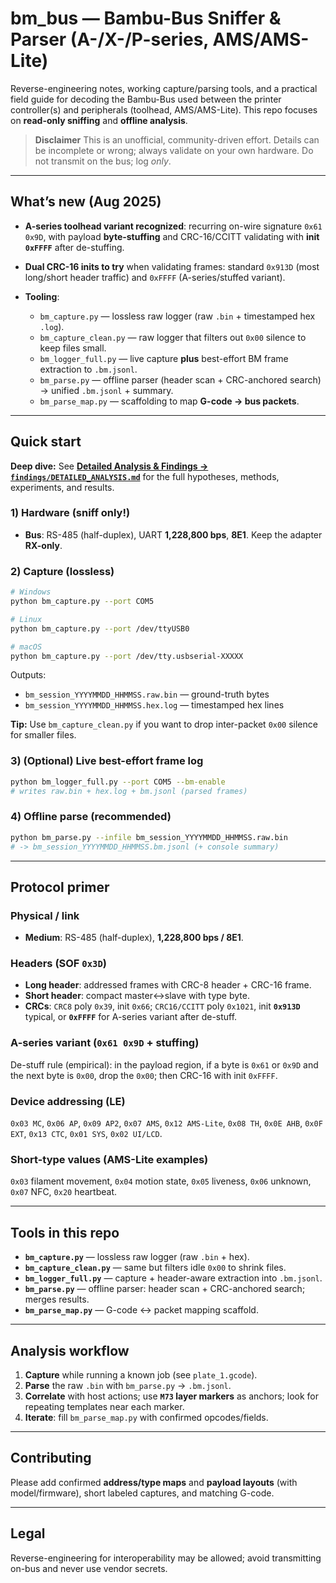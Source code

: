 # bm\_bus — Bambu-Bus Sniffer & Parser (A-/X-/P-series, AMS/AMS-Lite)

Reverse-engineering notes, working capture/parsing tools, and a practical field guide for decoding the Bambu-Bus used between the printer controller(s) and peripherals (toolhead, AMS/AMS-Lite). This repo focuses on **read-only sniffing** and **offline analysis**.

> **Disclaimer**
> This is an unofficial, community-driven effort. Details can be incomplete or wrong; always validate on your own hardware. Do not transmit on the bus; log *only*.

---

## What’s new (Aug 2025)

* **A-series toolhead variant recognized**: recurring on-wire signature `0x61 0x9D`, with payload **byte-stuffing** and CRC-16/CCITT validating with **init `0xFFFF`** after de-stuffing.
* **Dual CRC-16 inits to try** when validating frames: standard `0x913D` (most long/short header traffic) and `0xFFFF` (A-series/stuffed variant).
* **Tooling**:

  * `bm_capture.py` — lossless raw logger (raw `.bin` + timestamped hex `.log`).
  * `bm_capture_clean.py` — raw logger that filters out `0x00` silence to keep files small.
  * `bm_logger_full.py` — live capture **plus** best-effort BM frame extraction to `.bm.jsonl`.
  * `bm_parse.py` — offline parser (header scan + CRC-anchored search) → unified `.bm.jsonl` + summary.
  * `bm_parse_map.py` — scaffolding to map **G-code → bus packets**.

---

## Quick start

**Deep dive:** See **[Detailed Analysis & Findings → `findings/DETAILED_ANALYSIS.md`](findings/DETAILED_ANALYSIS.md)** for the full hypotheses, methods, experiments, and results.

### 1) Hardware (sniff only!)

* **Bus**: RS-485 (half-duplex), UART **1,228,800 bps**, **8E1**. Keep the adapter **RX-only**.

### 2) Capture (lossless)

```bash
# Windows
python bm_capture.py --port COM5

# Linux
python bm_capture.py --port /dev/ttyUSB0

# macOS
python bm_capture.py --port /dev/tty.usbserial-XXXXX
```

Outputs:

* `bm_session_YYYYMMDD_HHMMSS.raw.bin` — ground-truth bytes
* `bm_session_YYYYMMDD_HHMMSS.hex.log` — timestamped hex lines

**Tip:** Use `bm_capture_clean.py` if you want to drop inter-packet `0x00` silence for smaller files.

### 3) (Optional) Live best-effort frame log

```bash
python bm_logger_full.py --port COM5 --bm-enable
# writes raw.bin + hex.log + bm.jsonl (parsed frames)
```

### 4) Offline parse (recommended)

```bash
python bm_parse.py --infile bm_session_YYYYMMDD_HHMMSS.raw.bin
# -> bm_session_YYYYMMDD_HHMMSS.bm.jsonl (+ console summary)
```

---

## Protocol primer

### Physical / link

* **Medium**: RS-485 (half-duplex), **1,228,800 bps / 8E1**.

### Headers (SOF `0x3D`)

* **Long header**: addressed frames with CRC-8 header + CRC-16 frame.
* **Short header**: compact master↔slave with type byte.
* **CRCs**: `CRC8` poly `0x39`, init `0x66`; `CRC16/CCITT` poly `0x1021`, init **`0x913D`** typical, or **`0xFFFF`** for A-series variant after de-stuff.

### A-series variant (`0x61 0x9D` + stuffing)

De-stuff rule (empirical): in the payload region, if a byte is `0x61` or `0x9D` and the next byte is `0x00`, drop the `0x00`; then CRC-16 with init `0xFFFF`.

### Device addressing (LE)

`0x03 MC`, `0x06 AP`, `0x09 AP2`, `0x07 AMS`, `0x12 AMS-Lite`, `0x08 TH`, `0x0E AHB`, `0x0F EXT`, `0x13 CTC`, `0x01 SYS`, `0x02 UI/LCD`.

### Short-type values (AMS-Lite examples)

`0x03` filament movement, `0x04` motion state, `0x05` liveness, `0x06` unknown, `0x07` NFC, `0x20` heartbeat.

---

## Tools in this repo

* **`bm_capture.py`** — lossless raw logger (raw `.bin` + hex).
* **`bm_capture_clean.py`** — same but filters idle `0x00` to shrink files.
* **`bm_logger_full.py`** — capture + header-aware extraction into `.bm.jsonl`.
* **`bm_parse.py`** — offline parser: header scan + CRC-anchored search; merges results.
* **`bm_parse_map.py`** — G-code ↔ packet mapping scaffold.

---

## Analysis workflow

1. **Capture** while running a known job (see `plate_1.gcode`).
2. **Parse** the raw `.bin` with `bm_parse.py` → `.bm.jsonl`.
3. **Correlate** with host actions; use **`M73` layer markers** as anchors; look for repeating templates near each marker.
4. **Iterate**: fill `bm_parse_map.py` with confirmed opcodes/fields.

---

## Contributing

Please add confirmed **address/type maps** and **payload layouts** (with model/firmware), short labeled captures, and matching G-code.

---

## Legal

Reverse-engineering for interoperability may be allowed; avoid transmitting on-bus and never use vendor secrets.
